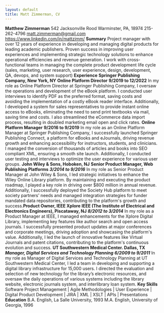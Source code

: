 ```yaml
---
layout: default
title: Matt Zimmerman, CV
---
```

**Matthew Zimmerman**
542 Jacksonville Rood 
Warminster, PA, 18974 
215-262-4796 
matt.zimmerman@gmail.com 
https://www.linkedin.com/in/mattzimm/
**Summary**
Project manager with over 12 years of experience in developing and managing digital products
for leading academic publishers. Proven success in improving user experiences and
implementing strategic technology solutions to enhance operational efficiencies and revenue
generation.
I work with cross-functional teams in managing the complete product development life cycle
(sales, marketing, user research, user experience, design, development, QA, devops, and system
support)
**Experience**
**Springer Publishing Company, New York, NY**
**Online Platform Director**
**9/2019 to 12/2022**
In my role as Online Platform Director at Springer Publishing Company, I oversaw the operations
and development of the eBook platform. I conducted user interviews to identify PDF as the
preferred format, saving costs and avoiding the implementation of a costly eBook reader
interface. Additionally, I developed a system for sales representatives to provide instant online
access to eBooks, eliminating the need to send print textbooks via mail, saving time and costs. I
also streamlined the eCommerce data import process, resulting in doubled marketing email open
and click rates.
**Online Platform Manager**
**9/2016 to 9/2019**
In my role as an Online Platform Manager at Springer Publishing Company, I successfully
launched Springer Publishing Connect, a platform for eBooks and eJournals, driving revenue
growth and enhancing accessibility for instructors, students, and clinicians. I managed the
conversion of thousands of articles and books into SEO compliant XML, ensuring a smooth site
launch. Additionally, I conducted user testing and interviews to optimize the user experience for
various user groups.
**John Wiley & Sons, Hoboken, NJ**
**Senior Product Manager, Web Publishing Platforms**
***3/2014 to 9/2016***
In my role as Senior Product Manager at John Wiley & Sons, I led strategic initiatives to enhance
the Wiley Online Library platform. By maintaining and executing the product roadmap, I played a
key role in driving over $800 million in annual revenue. Additionally, I successfully deployed the
Society Hub platform to meet society partners' needs and managed integration strategies for
funder mandated data repositories, contributing to the platform's growth and success.**Product Owner, IEEE Xplore**
**IEEE (The Institute of Electrical and Electronics Engineers), Piscataway, NJ**
***8/2012 to 3/2014***
In my role as a Product Manager at IEEE, I managed enhancements for the Xplore Digital
Library, implementing key features like author search and open access journals. I successfully
presented product updates at major conferences and corporate meetings, driving adoption and
showcasing the platform's value. Additionally, I led the launch of innovative features like Virtual
Journals and patent citations, contributing to the platform's continuous evolution and success.
**UT Southwestern Medical Center. Dallas, TX**
***Manager, Digital Services and Technology Planning***
***6/2009 to 9/2011***
In my role as Manager of Digital Services and Technology Planning at UT Southwestern Medical
Center, I led a team in developing and supporting a digital library infrastructure for 15,000 users. I
directed the evaluation and selection of new technology for the library’s electronic resources, and
oversaw the daily operations of various systems including the library website, electronic journals
system, and interlibrary loan system.
**Key Skills**
Software Project Management | Agile Methodologies | User Experience | Digital Product
Development | JIRA | XML | XSLT | APIs | Presentations
**Education**
B.A. English, La Salle University, 1993
M.A. English, University of Georgia, 1996
